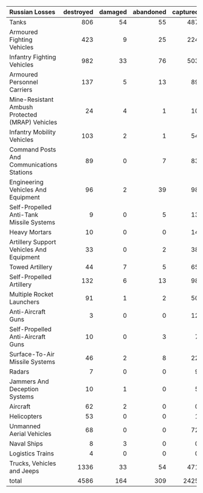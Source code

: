 | Russian Losses                                   |   destroyed |   damaged |   abandoned |   captured |   total |
|:-------------------------------------------------|------------:|----------:|------------:|-----------:|--------:|
| Tanks                                            |         806 |        54 |          55 |        487 |    1402 |
| Armoured Fighting Vehicles                       |         423 |         9 |          25 |        224 |     681 |
| Infantry Fighting Vehicles                       |         982 |        33 |          76 |        503 |    1594 |
| Armoured Personnel Carriers                      |         137 |         5 |          13 |         89 |     244 |
| Mine-Resistant Ambush Protected  (MRAP) Vehicles |          24 |         4 |           1 |         10 |      39 |
| Infantry Mobility Vehicles                       |         103 |         2 |           1 |         54 |     160 |
| Command Posts And Communications Stations        |          89 |         0 |           7 |         83 |     179 |
| Engineering Vehicles And Equipment               |          96 |         2 |          39 |         98 |     235 |
| Self-Propelled Anti-Tank Missile Systems         |           9 |         0 |           5 |         13 |      27 |
| Heavy Mortars                                    |          10 |         0 |           0 |         14 |      24 |
| Artillery Support Vehicles And Equipment         |          33 |         0 |           2 |         38 |      73 |
| Towed Artillery                                  |          44 |         7 |           5 |         65 |     121 |
| Self-Propelled Artillery                         |         132 |         6 |          13 |         98 |     249 |
| Multiple Rocket Launchers                        |          91 |         1 |           2 |         50 |     144 |
| Anti-Aircraft Guns                               |           3 |         0 |           0 |         12 |      15 |
| Self-Propelled Anti-Aircraft Guns                |          10 |         0 |           3 |          7 |      20 |
| Surface-To-Air Missile Systems                   |          46 |         2 |           8 |         22 |      78 |
| Radars                                           |           7 |         0 |           0 |          9 |      16 |
| Jammers And Deception Systems                    |          10 |         1 |           0 |          5 |      16 |
| Aircraft                                         |          62 |         2 |           0 |          0 |      64 |
| Helicopters                                      |          53 |         0 |           0 |          1 |      54 |
| Unmanned Aerial Vehicles                         |          68 |         0 |           0 |         72 |     140 |
| Naval Ships                                      |           8 |         3 |           0 |          0 |      11 |
| Logistics Trains                                 |           4 |         0 |           0 |          0 |       4 |
| Trucks, Vehicles and Jeeps                       |        1336 |        33 |          54 |        471 |    1894 |
| total                                            |        4586 |       164 |         309 |       2425 |    7484 |